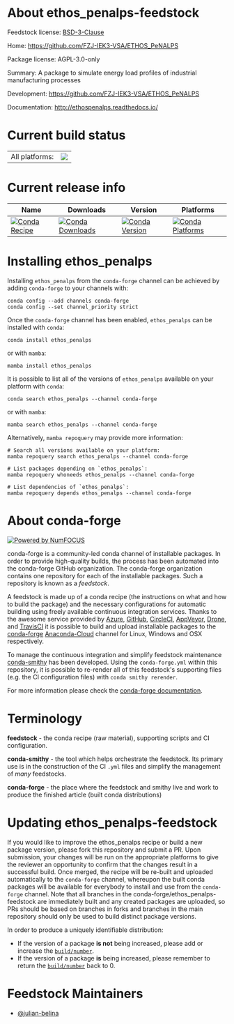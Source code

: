 About ethos_penalps-feedstock
=============================

Feedstock license: [BSD-3-Clause](https://github.com/conda-forge/ethos_penalps-feedstock/blob/main/LICENSE.txt)

Home: https://github.com/FZJ-IEK3-VSA/ETHOS_PeNALPS

Package license: AGPL-3.0-only

Summary: A package to simulate energy load profiles of industrial manufacturing processes

Development: https://github.com/FZJ-IEK3-VSA/ETHOS_PeNALPS

Documentation: http://ethospenalps.readthedocs.io/

Current build status
====================


<table><tr><td>All platforms:</td>
    <td>
      <a href="https://dev.azure.com/conda-forge/feedstock-builds/_build/latest?definitionId=20677&branchName=main">
        <img src="https://dev.azure.com/conda-forge/feedstock-builds/_apis/build/status/ethos_penalps-feedstock?branchName=main">
      </a>
    </td>
  </tr>
</table>

Current release info
====================

| Name | Downloads | Version | Platforms |
| --- | --- | --- | --- |
| [![Conda Recipe](https://img.shields.io/badge/recipe-ethos_penalps-green.svg)](https://anaconda.org/conda-forge/ethos_penalps) | [![Conda Downloads](https://img.shields.io/conda/dn/conda-forge/ethos_penalps.svg)](https://anaconda.org/conda-forge/ethos_penalps) | [![Conda Version](https://img.shields.io/conda/vn/conda-forge/ethos_penalps.svg)](https://anaconda.org/conda-forge/ethos_penalps) | [![Conda Platforms](https://img.shields.io/conda/pn/conda-forge/ethos_penalps.svg)](https://anaconda.org/conda-forge/ethos_penalps) |

Installing ethos_penalps
========================

Installing `ethos_penalps` from the `conda-forge` channel can be achieved by adding `conda-forge` to your channels with:

```
conda config --add channels conda-forge
conda config --set channel_priority strict
```

Once the `conda-forge` channel has been enabled, `ethos_penalps` can be installed with `conda`:

```
conda install ethos_penalps
```

or with `mamba`:

```
mamba install ethos_penalps
```

It is possible to list all of the versions of `ethos_penalps` available on your platform with `conda`:

```
conda search ethos_penalps --channel conda-forge
```

or with `mamba`:

```
mamba search ethos_penalps --channel conda-forge
```

Alternatively, `mamba repoquery` may provide more information:

```
# Search all versions available on your platform:
mamba repoquery search ethos_penalps --channel conda-forge

# List packages depending on `ethos_penalps`:
mamba repoquery whoneeds ethos_penalps --channel conda-forge

# List dependencies of `ethos_penalps`:
mamba repoquery depends ethos_penalps --channel conda-forge
```


About conda-forge
=================

[![Powered by
NumFOCUS](https://img.shields.io/badge/powered%20by-NumFOCUS-orange.svg?style=flat&colorA=E1523D&colorB=007D8A)](https://numfocus.org)

conda-forge is a community-led conda channel of installable packages.
In order to provide high-quality builds, the process has been automated into the
conda-forge GitHub organization. The conda-forge organization contains one repository
for each of the installable packages. Such a repository is known as a *feedstock*.

A feedstock is made up of a conda recipe (the instructions on what and how to build
the package) and the necessary configurations for automatic building using freely
available continuous integration services. Thanks to the awesome service provided by
[Azure](https://azure.microsoft.com/en-us/services/devops/), [GitHub](https://github.com/),
[CircleCI](https://circleci.com/), [AppVeyor](https://www.appveyor.com/),
[Drone](https://cloud.drone.io/welcome), and [TravisCI](https://travis-ci.com/)
it is possible to build and upload installable packages to the
[conda-forge](https://anaconda.org/conda-forge) [Anaconda-Cloud](https://anaconda.org/)
channel for Linux, Windows and OSX respectively.

To manage the continuous integration and simplify feedstock maintenance
[conda-smithy](https://github.com/conda-forge/conda-smithy) has been developed.
Using the ``conda-forge.yml`` within this repository, it is possible to re-render all of
this feedstock's supporting files (e.g. the CI configuration files) with ``conda smithy rerender``.

For more information please check the [conda-forge documentation](https://conda-forge.org/docs/).

Terminology
===========

**feedstock** - the conda recipe (raw material), supporting scripts and CI configuration.

**conda-smithy** - the tool which helps orchestrate the feedstock.
                   Its primary use is in the construction of the CI ``.yml`` files
                   and simplify the management of *many* feedstocks.

**conda-forge** - the place where the feedstock and smithy live and work to
                  produce the finished article (built conda distributions)


Updating ethos_penalps-feedstock
================================

If you would like to improve the ethos_penalps recipe or build a new
package version, please fork this repository and submit a PR. Upon submission,
your changes will be run on the appropriate platforms to give the reviewer an
opportunity to confirm that the changes result in a successful build. Once
merged, the recipe will be re-built and uploaded automatically to the
`conda-forge` channel, whereupon the built conda packages will be available for
everybody to install and use from the `conda-forge` channel.
Note that all branches in the conda-forge/ethos_penalps-feedstock are
immediately built and any created packages are uploaded, so PRs should be based
on branches in forks and branches in the main repository should only be used to
build distinct package versions.

In order to produce a uniquely identifiable distribution:
 * If the version of a package **is not** being increased, please add or increase
   the [``build/number``](https://docs.conda.io/projects/conda-build/en/latest/resources/define-metadata.html#build-number-and-string).
 * If the version of a package **is** being increased, please remember to return
   the [``build/number``](https://docs.conda.io/projects/conda-build/en/latest/resources/define-metadata.html#build-number-and-string)
   back to 0.

Feedstock Maintainers
=====================

* [@julian-belina](https://github.com/julian-belina/)

